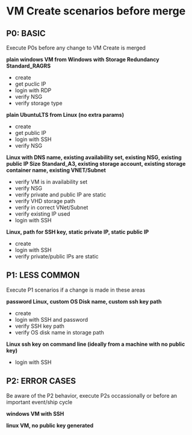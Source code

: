 # VM Create scenarios before merge #

## P0: BASIC ##
Execute P0s before any change to VM Create is merged

**plain windows VM from Windows with Storage Redundancy Standard_RAGRS**

 - create
 - get puclic IP
 - login with RDP
 - verify NSG
 - verify storage type

**plain UbuntuLTS from Linux (no extra params)**

 - create
 - get public IP
 - login with SSH
 - verify NSG

**Linux with DNS name, existing availability set, existing NSG, existing public IP
Size Standard_A3, existing storage account, existing storage container name, existing VNET/Subnet**

 - verify VM is in availability set
 - verify NSG
 - verify private and public IP are static
 - verify VHD storage path
 - verify in correct VNet/Subnet
 - verify existing IP used
 - login with SSH

**Linux, path for SSH key, static private IP, static public IP**

 - create
 - login with SSH
 - verify private/public IPs are static

## P1: LESS COMMON ##
Execute P1 scenarios if a change is made in these areas

**password Linux, custom OS Disk name, custom ssh key path**

 - create
 - login with SSH and password
 - verify SSH key path
 - verify OS disk name in storage path

**Linux ssh key on command line (ideally from a machine with no public key)**

 - login with SSH

## P2: ERROR CASES ##
Be aware of the P2 behavior, execute P2s occassionally or before an important event/ship cycle

**windows VM with SSH**

**linux VM, no public key generated**